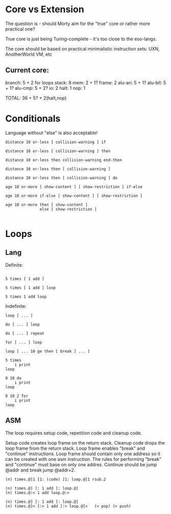 # Core vs Extension

The question is - should Morty aim for the "true" core or rather more practical one?

True core is just being Turing-complete - it's too close to the eso-langs.

The core should be based on practical minimalistic instruction sets: UXN, AnotherWorld VM, etc


## Current core:

branch:  5 + 2 for loops
stack:   8
mem:     2 + 1?
frame:   2
alu-ari: 5 + 1?
alu-bit: 5 + 1?
alu-cmp: 5 + 2?
io:      2
halt:    1
nop:     1

TOTAL:   36 + 5? + 2(halt,nop)

# Conditionals

Language without "else" is also acceptable!

```
distance 10 or-less [ collision-warning ] if

distance 10 or-less [ collision-warning ] then

distance 10 or-less then collision-warning end-then

distance 10 or-less then [ collision-warning ]

distance 10 or-less then [ collision-warning ] do
```

```
age 18 or-more [ show-content ] [ show-restriction ] if-else

age 18 or-more if-else [ show-content ] [ show-restriction ] 

age 18 or-more then [ show-content ]
               else [ show-restriction ]


```

# Loops

## Lang

Definite:
```

5 times [ 1 add ]

5 times [ 1 add ] loop

5 times 1 add loop

```

Indefinite:
```
loop [ ... ]

do [ ... ] loop

do [ ... ] repeat

for [ ... ] loop

loop [ ... 10 ge then [ break ] ... ]

```

```
5 times
	i print
loop

0 10 do
	i print
loop

0 10 2 for
	i print
loop

```

## ASM

The loop requires setup code, repetition code and cleanup code.

Setup code creates loop frame on the return stack.
Cleanup code drops the loop frame from the return stack.
Loop frame enables "break" and "continue" instructions.
Loop frame should contain only one address so it can be created with one asm instruction.
The rules for performing "break" and "continue" must base on only one addres.
Continue should be jump @addr and break jump @addr+2.

```
(n) times.@]1 [1: (code) ]1: loop.@[1 rsub.2
```


```
(n) times.@] [: 1 add ]: loop.@[
(n) times.@:< 1 add loop.@:>

(n) times.@] [: 1 add ]: loop.@[
(n) times.@]< [:> 1 add ]:> loop.@[<   (< pop) (> push)
```

